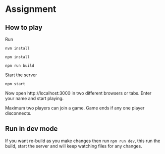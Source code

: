 # Assignment

## How to play

Run

`nvm install`

`npm install`

`npm run build`

Start the server

`npm start`

Now open http://localhost:3000 in two different browsers or tabs. Enter your name and start playing.

Maximum two players can join a game. Game ends if any one player disconnects.


## Run in dev mode

If you want re-build as you make changes then run `npm run dev`, this run the build, start the server and will keep watching files for any changes.

